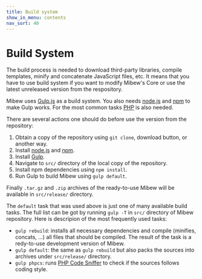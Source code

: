 ```yaml
---
title: Build system
show_in_menu: contents
nav_sort: 40
---
```


# Build System

The build process is needed to download third-party libraries, compile
templates, minify and concatenate JavaScript files, etc. It means that you have
to use build system if you want to modify Mibew's Core or use the latest
unreleased version from the respository.

Mibew uses [Gulp.js](http://gulpjs.com/) as a build system. You also needs
[node.js](https://nodejs.org/) and [npm](https://www.npmjs.com/) to make Gulp
works. For the most common tasks [PHP](http://php.net/) is also needed.

There are several actions one should do before use the version from the repository:

1. Obtain a copy of the repository using `git clone`, download button, or another way.
2. Install [node.js](http://nodejs.org/) and [npm](https://www.npmjs.org/).
3. Install [Gulp](http://gulpjs.com/).
4. Navigate to `src/` directory of the local copy of the repository.
5. Install npm dependencies using `npm install`.
6. Run Gulp to build Mibew using `gulp default`.

Finally `.tar.gz` and `.zip` archives of the ready-to-use Mibew will be
available in `src/release/` directory.

The `default` task that was used above is just one of many available build
tasks. The full list can be got by running `gulp -T` in `src/` directory of
Mibew repository. Here is descripion of the most frequently used tasks:

* `gulp rebuild`: installs all necessary dependencies and compile (minifies, concats,
  ...) all files that should be compiled. The result of the task is a
  redy-to-use development version of Mibew.
* `gulp default`: the same as `gulp rebuild` but also packs the sources into
  archives under `src/release/` directory.
* `gulp phpcs`: runs [PHP Code Sniffer](https://github.com/squizlabs/PHP_CodeSniffer)
  to check if the sources follows coding style.
